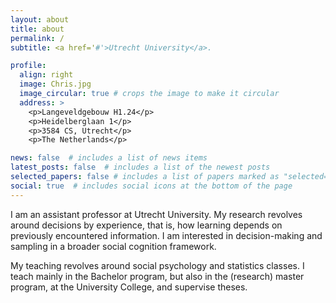 ```yaml
---
layout: about
title: about
permalink: /
subtitle: <a href='#'>Utrecht University</a>.

profile:
  align: right
  image: Chris.jpg
  image_circular: true # crops the image to make it circular
  address: >
    <p>Langeveldgebouw H1.24</p>
    <p>Heidelberglaan 1</p>
    <p>3584 CS, Utrecht</p>
    <p>The Netherlands</p>

news: false  # includes a list of news items
latest_posts: false  # includes a list of the newest posts
selected_papers: false # includes a list of papers marked as "selected={true}"
social: true  # includes social icons at the bottom of the page
---
```




I am an assistant professor at Utrecht University. My research revolves around decisions by experience, that is, how learning depends on previously encountered information. I am interested in decision-making and sampling in a broader social cognition framework.

My teaching revolves around social psychology and statistics classes. I teach mainly in the Bachelor program, but also in the (research) master program, at the University College, and supervise theses.
